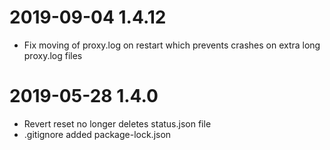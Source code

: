 # 2019-09-04 1.4.12
 - Fix moving of proxy.log on restart which prevents crashes on extra long proxy.log files

# 2019-05-28 1.4.0
  - Revert reset no longer deletes status.json file
  - .gitignore added package-lock.json
